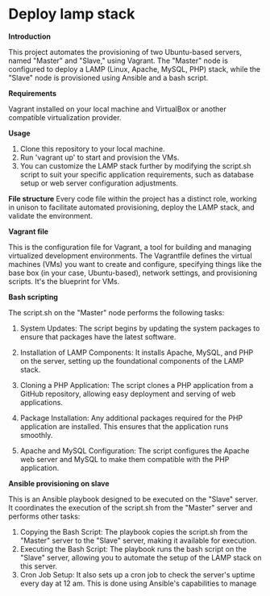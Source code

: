 # Deploy lamp stack

**Introduction**

This project automates the provisioning of two Ubuntu-based servers, named "Master" and "Slave," using Vagrant. The "Master" node is configured to deploy a LAMP (Linux, Apache, MySQL, PHP) stack, while the "Slave" node is provisioned using Ansible and a bash script.

**Requirements**

Vagrant installed on your local machine and VirtualBox or another compatible virtualization provider.

**Usage**
1. Clone this repository to your local machine.
2. Run 'vagrant up' to start and provision the VMs.
3. You can customize the LAMP stack further by modifying the script.sh script to suit your specific application requirements, such as database setup or web server configuration adjustments.

**File structure**
Every code file within the project has a distinct role, working in unison to facilitate automated provisioning, deploy the LAMP stack, and validate the environment.

**Vagrant file**

This is the configuration file for Vagrant, a tool for building and managing virtualized development environments. The Vagrantfile defines the virtual machines (VMs) you want to create and configure, specifying things like the base box (in your case, Ubuntu-based), network settings, and provisioning scripts. It's the blueprint for VMs.

**Bash scripting**

The script.sh on the "Master" node performs the following tasks:

1. System Updates: The script begins by updating the system packages to ensure that packages have the latest software.

2. Installation of LAMP Components: It installs Apache, MySQL, and PHP on the server, setting up the foundational components of the LAMP stack.

3. Cloning a PHP Application: The script clones a PHP application from a GitHub repository, allowing easy deployment and serving of web applications.

4. Package Installation: Any additional packages required for the PHP application are installed. This ensures that the application runs smoothly.

5. Apache and MySQL Configuration: The script configures the Apache web server and MySQL to make them compatible with the PHP application.

**Ansible provisioning on slave**

This is an Ansible playbook designed to be executed on the "Slave" server. It coordinates the execution of the script.sh from the "Master" server and performs other tasks:

1. Copying the Bash Script: The playbook copies the script.sh from the "Master" server to the "Slave" server, making it available for execution.
2. Executing the Bash Script: The playbook runs the bash script on the "Slave" server, allowing you to automate the setup of the LAMP stack on this server.
3. Cron Job Setup: It also sets up a cron job to check the server's uptime every day at 12 am. This is done using Ansible's capabilities to manage 
